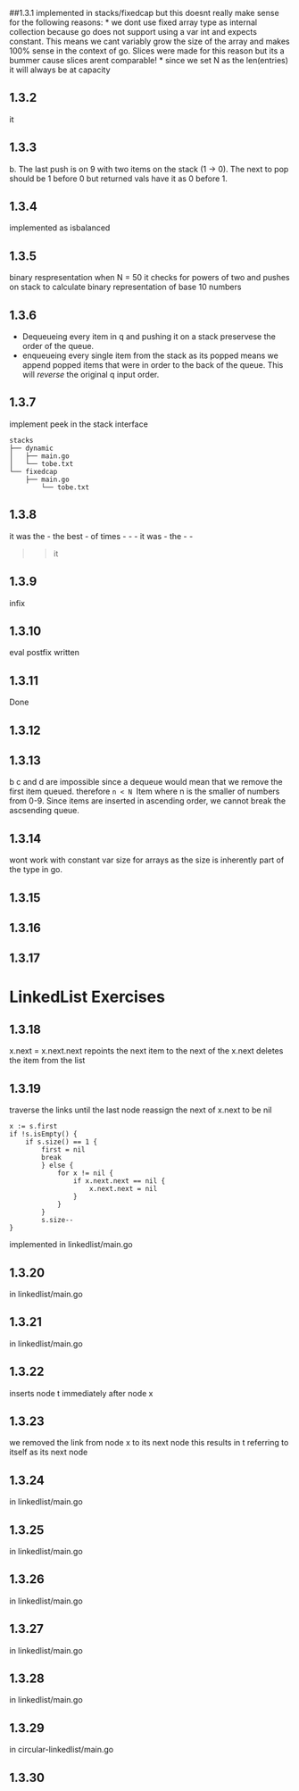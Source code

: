

##1.3.1 
implemented in stacks/fixedcap but this doesnt really make sense for the following reasons:
    * we dont use fixed array type as internal collection because go does not support using a var int and expects constant. This means we cant variably grow the size of the array and makes 100% sense in the context of go. Slices were made for this reason but its a bummer cause slices arent comparable!
    * since we set N as the len(entries) it will always be at capacity
## 1.3.2
it
## 1.3.3
b. The last push is on 9 with two items on the stack (1 -> 0). The next to pop should be 1 before 0 but returned vals have it as 0 before 1.
## 1.3.4
implemented as isbalanced
## 1.3.5
binary respresentation when N = 50
it checks for powers of two and pushes on stack to calculate binary representation of base 10 numbers
## 1.3.6
* Dequeueing every item in q and pushing it on a stack preservese the order of the queue.
* enqueueing every single item from the stack as its popped means we append popped items that were in order to the back of the queue. This will *reverse* the original q input order. 
## 1.3.7
implement peek in the stack interface
```
stacks
├── dynamic
│   ├── main.go
│   └── tobe.txt
└── fixedcap
    ├── main.go
        └── tobe.txt
```
## 1.3.8
it was the - the best - of times - - - it was - the - -
>>it
## 1.3.9
infix 
## 1.3.10
eval postfix written
## 1.3.11 
Done
## 1.3.12

## 1.3.13
b c and d are impossible since a dequeue would mean that we remove the first item queued. therefore `n < N `Item where n is the smaller of numbers from 0-9. Since items are inserted in ascending order, we cannot break the ascsending queue. 

## 1.3.14
wont work with constant var size for arrays as the size is inherently part of the type in go.

## 1.3.15
## 1.3.16
## 1.3.17

# LinkedList Exercises

## 1.3.18
x.next = x.next.next 
repoints the next item to the next of the x.next
deletes the item from the list

## 1.3.19
traverse the links until the last node
reassign the next of x.next to be nil
```
x := s.first
if !s.isEmpty() {
    if s.size() == 1 { 
        first = nil
        break
        } else {
            for x != nil {
                if x.next.next == nil {
                    x.next.next = nil
                }
            }
        }
        s.size--
}
```
implemented in linkedlist/main.go
## 1.3.20
in linkedlist/main.go
## 1.3.21 
in linkedlist/main.go
## 1.3.22
inserts node t immediately after node x
## 1.3.23
we removed the link from node x to its next node
this results in t referring to itself as its next node 
## 1.3.24
in linkedlist/main.go
## 1.3.25 
in linkedlist/main.go
## 1.3.26
in linkedlist/main.go
## 1.3.27 
in linkedlist/main.go
## 1.3.28 
in linkedlist/main.go
## 1.3.29
in circular-linkedlist/main.go
## 1.3.30
